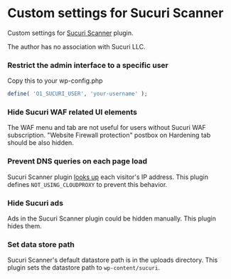 # Custom settings for Sucuri Scanner

Custom settings for [Sucuri Scanner](https://wordpress.org/plugins/sucuri-scanner/) plugin.

The author has no association with Sucuri LLC.

### Restrict the admin interface to a specific user

Copy this to your wp-config.php

```php
define( 'O1_SUCURI_USER', 'your-username' );
```

### Hide Sucuri WAF related UI elements

The WAF menu and tab are not useful for users without Sucuri WAF subscription.
"Website Firewall protection" postbox on Hardening tab should be also hidden.

### Prevent DNS queries on each page load

Sucuri Scanner plugin [looks up](https://plugins.trac.wordpress.org/changeset/1194834)
each visitor's IP address. This plugin defines `NOT_USING_CLOUDPROXY` to prevent this behavior.

### Hide Sucuri ads

Ads in the Sucuri Scanner plugin could be hidden manually.
This plugin hides them.

### Set data store path

Sucuri Scanner's default datastore path is in the uploads directory.
This plugin sets the datastore path to `wp-content/sucuri`.
